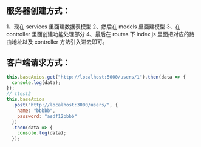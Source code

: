 ## 服务器创建方式：

1、现在 services 里面建数据表模型
2、然后在 models 里面建模型
3、在 controller 里面创建功能处理部分
4、最后在 routes 下 index.js 里面把对应的路由地址以及 controller 方法引入进去即可。

## 客户端请求方式：

```javascript
this.baseAxios.get("http://localhost:5000/users/1").then(data => {
  console.log(data);
});
// ttest2
this.baseAxios
  .post("http://localhost:3000/users/", {
    name: "bbbbb",
    password: "asdf12bbbb"
  })
  .then(data => {
    console.log(data);
  });
```
